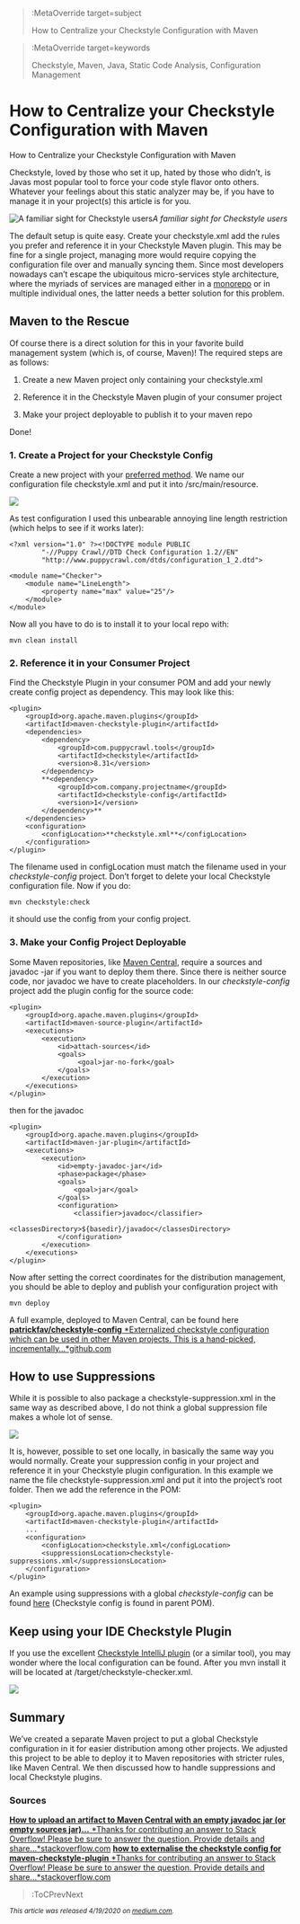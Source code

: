 

> :MetaOverride target=subject
>
> How to Centralize your Checkstyle Configuration with Maven


> :MetaOverride target=keywords
>
> Checkstyle, Maven, Java, Static Code Analysis, Configuration Management

# How to Centralize your Checkstyle Configuration with Maven

How to Centralize your Checkstyle Configuration with Maven

Checkstyle, loved by those who set it up, hated by those who didn’t, is Javas most popular tool to force your code style flavor onto others. Whatever your feelings about this static analyzer may be, if you have to manage it in your project(s) this article is for you.

![A familiar sight for Checkstyle users](https://cdn-images-1.medium.com/max/3268/1*XdkFokFbY9QXsq0Kal_0Kw.png)*A familiar sight for Checkstyle users*

The default setup is quite easy. Create your checkstyle.xml add the rules you prefer and reference it in your Checkstyle Maven plugin. This may be fine for a single project, managing more would require copying the configuration file over and manually syncing them. Since most developers nowadays can’t escape the ubiquitous micro-services style architecture, where the myriads of services are managed either in a [monorepo](https://medium.com/@mattklein123/monorepos-please-dont-e9a279be011b) or in multiple individual ones, the latter needs a better solution for this problem.

## Maven to the Rescue

Of course there is a direct solution for this in your favorite build management system (which is, of course, Maven)! The required steps are as follows:

1. Create a new Maven project only containing your checkstyle.xml

1. Reference it in the Checkstyle Maven plugin of your consumer project

1. Make your project deployable to publish it to your maven repo

Done!

### 1. Create a Project for your Checkstyle Config

Create a new project with your [preferred method](http://maven.apache.org/archetypes/maven-archetype-simple/). We name our configuration file checkstyle.xml and put it into /src/main/resource.

![](https://cdn-images-1.medium.com/max/2000/1*Clg9ncxuFap1xMCg4gPJEA.png)

As test configuration I used this unbearable annoying line length restriction (which helps to see if it works later):

    <?xml version="1.0" ?><!DOCTYPE module PUBLIC
            "-//Puppy Crawl//DTD Check Configuration 1.2//EN"
            "http://www.puppycrawl.com/dtds/configuration_1_2.dtd">
    
    <module name="Checker">
        <module name="LineLength">
            <property name="max" value="25"/>
        </module>
    </module>

Now all you have to do is to install it to your local repo with:

    mvn clean install

### 2. Reference it in your Consumer Project

Find the Checkstyle Plugin in your consumer POM and add your newly create config project as dependency. This may look like this:

    <plugin>
        <groupId>org.apache.maven.plugins</groupId>
        <artifactId>maven-checkstyle-plugin</artifactId>
        <dependencies>
            <dependency>
                <groupId>com.puppycrawl.tools</groupId>
                <artifactId>checkstyle</artifactId>
                <version>8.31</version>
            </dependency>
            **<dependency>
                <groupId>com.company.projectname</groupId>
                <artifactId>checkstyle-config</artifactId>
                <version>1</version>
            </dependency>**
        </dependencies>
        <configuration>
            <configLocation>**checkstyle.xml**</configLocation>
        </configuration>
    </plugin>

The filename used in configLocation must match the filename used in your *checkstyle-config* project. Don’t forget to delete your local Checkstyle configuration file. Now if you do:

    mvn checkstyle:check

it should use the config from your config project.

### 3. Make your Config Project Deployable

Some Maven repositories, like [Maven Central](https://search.maven.org/), require a sources and javadoc -jar if you want to deploy them there. Since there is neither source code, nor javadoc we have to create placeholders. In our *checkstyle-config* project add the plugin config for the source code:

    <plugin>
        <groupId>org.apache.maven.plugins</groupId>
        <artifactId>maven-source-plugin</artifactId>
        <executions>
            <execution>
                <id>attach-sources</id>
                <goals>
                     <goal>jar-no-fork</goal>
                </goals>
            </execution>
        </executions>
    </plugin>

then for the javadoc

    <plugin>
        <groupId>org.apache.maven.plugins</groupId>
        <artifactId>maven-jar-plugin</artifactId>
        <executions>
            <execution>
                <id>empty-javadoc-jar</id>
                <phase>package</phase>
                <goals>
                    <goal>jar</goal>
                </goals>
                <configuration>
                    <classifier>javadoc</classifier>
                    <classesDirectory>${basedir}/javadoc</classesDirectory>
                </configuration>
            </execution>
        </executions>
    </plugin>

Now after setting the correct coordinates for the distribution management, you should be able to deploy and publish your configuration project with

    mvn deploy

A full example, deployed to Maven Central, can be found here
[**patrickfav/checkstyle-config**
*Externalized checkstyle configuration which can be used in other Maven projects. This is a hand-picked, incrementally…*github.com](https://github.com/patrickfav/checkstyle-config/)

## How to use Suppressions

While it is possible to also package a checkstyle-suppression.xml in the same way as described above, I do not think a global suppression file makes a whole lot of sense.

![](https://cdn-images-1.medium.com/max/2568/1*M0RDHsE9W9keSGFPT2GeGQ.png)

It is, however, possible to set one locally, in basically the same way you would normally. Create your suppression config in your project and reference it in your Checkstyle plugin configuration. In this example we name the file checkstyle-suppression.xml and put it into the project’s root folder. Then we add the reference in the POM:

    <plugin>
        <groupId>org.apache.maven.plugins</groupId>
        <artifactId>maven-checkstyle-plugin</artifactId>
        ...
        <configuration>
            <configLocation>checkstyle.xml</configLocation>
            <suppressionsLocation>checkstyle-suppressions.xml</suppressionsLocation>
        </configuration>
    </plugin>

An example using suppressions with a global *checkstyle-config* can be found [here](https://github.com/patrickfav/density-converter) (Checkstyle config is found in parent POM).

## Keep using your IDE Checkstyle Plugin

If you use the excellent [Checkstyle IntelliJ plugin](https://plugins.jetbrains.com/plugin/1065-checkstyle-idea) (or a similar tool), you may wonder where the local configuration can be found. After you mvn install it will be located at /target/checkstyle-checker.xml.

![](https://cdn-images-1.medium.com/max/3116/1*c-kOGSr6Knb_gH6AJ1zQhg.png)

## Summary

We’ve created a separate Maven project to put a global Checkstyle configuration in it for easier distribution among other projects. We adjusted this project to be able to deploy it to Maven repositories with stricter rules, like Maven Central. We then discussed how to handle suppressions and local Checkstyle plugins.

### Sources
[**How to upload an artifact to Maven Central with an empty javadoc jar (or empty sources jar)…**
*Thanks for contributing an answer to Stack Overflow! Please be sure to answer the question. Provide details and share…*stackoverflow.com](https://stackoverflow.com/a/53707024/774398)
[**how to externalise the checkstyle config for maven-checkstyle-plugin**
*Thanks for contributing an answer to Stack Overflow! Please be sure to answer the question. Provide details and share…*stackoverflow.com](https://stackoverflow.com/questions/19682455/how-to-externalise-the-checkstyle-config-for-maven-checkstyle-plugin/19690484#19690484)

> :ToCPrevNext


<small>_This article was released 4/19/2020 on [medium.com](https://codeburst.io/how-to-centralize-your-checkstyle-configuration-with-maven-7575eacd7295)._</small>